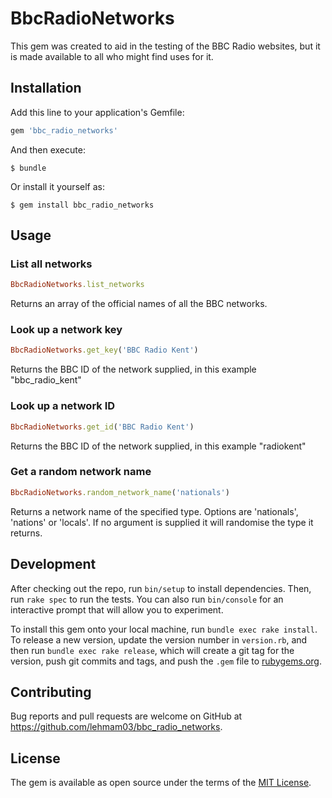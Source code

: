 # BbcRadioNetworks

This gem was created to aid in the testing of the BBC Radio websites, but it is made available to all who might find uses for it. 

## Installation

Add this line to your application's Gemfile:

```ruby
gem 'bbc_radio_networks'
```

And then execute:

    $ bundle

Or install it yourself as:

    $ gem install bbc_radio_networks

## Usage

### List all networks
```ruby
BbcRadioNetworks.list_networks
```
Returns an array of the official names of all the BBC networks.

### Look up a network key
```ruby
BbcRadioNetworks.get_key('BBC Radio Kent')
```
Returns the BBC ID of the network supplied, in this example "bbc_radio_kent"

### Look up a network ID
```ruby
BbcRadioNetworks.get_id('BBC Radio Kent')
```
Returns the BBC ID of the network supplied, in this example "radiokent"

### Get a random network name
```ruby
BbcRadioNetworks.random_network_name('nationals')
```
Returns a network name of the specified type. Options are 'nationals', 'nations' or 'locals'. If no argument is supplied it will randomise the type it returns.

## Development

After checking out the repo, run `bin/setup` to install dependencies. Then, run `rake spec` to run the tests. You can also run `bin/console` for an interactive prompt that will allow you to experiment.

To install this gem onto your local machine, run `bundle exec rake install`. To release a new version, update the version number in `version.rb`, and then run `bundle exec rake release`, which will create a git tag for the version, push git commits and tags, and push the `.gem` file to [rubygems.org](https://rubygems.org).

## Contributing

Bug reports and pull requests are welcome on GitHub at https://github.com/lehmam03/bbc_radio_networks.


## License

The gem is available as open source under the terms of the [MIT License](http://opensource.org/licenses/MIT).


